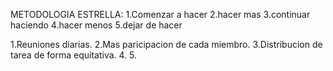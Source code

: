 METODOLOGIA ESTRELLA:
1.Comenzar a hacer
2.hacer mas
3.continuar haciendo
4.hacer menos
5.dejar de hacer



1.Reuniones diarias. 
2.Mas paricipacion de cada miembro.
3.Distribucion de tarea de forma equitativa.
4.
5.